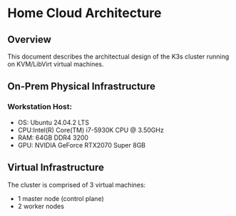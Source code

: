 # Home Cloud Architecture
## Overview

This document describes the architectual design of the K3s cluster running on KVM/LibVirt virtual machines.

## On-Prem Physical Infrastructure
### Workstation Host:
* OS: Ubuntu 24.04.2 LTS
* CPU:Intel(R) Core(TM) i7-5930K CPU @ 3.50GHz
* RAM: 64GB DDR4 3200
* GPU: NVIDIA GeForce RTX2070 Super 8GB

## Virtual Infrastructure
The cluster is comprised of 3 virtual machines:
* 1 master node (control plane)
* 2 worker nodes

